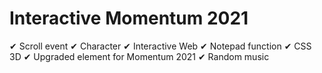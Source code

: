 # Interactive Momentum 2021

✔ Scroll event
✔ Character
✔ Interactive Web
✔ Notepad function
✔ CSS 3D
✔ Upgraded element for Momentum 2021
✔ Random music
